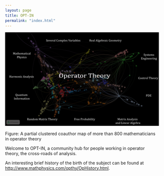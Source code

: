 ```yaml
---
layout: page
title: OPT-IN
permalink: "index.html"
---
```



![Operator Theory Map](assets/images/newmap.png)
<figcaption>Figure: A partial clustered coauthor map of more than 800 mathematicians in operator theory </figcaption>

Welcome to OPT-IN, a community hub for people working in operator theory, the cross-roads of analysis.

An interesting brief history of the birth of the subject can be found at <http://www.mathphysics.com/opthy/OpHistory.html>.